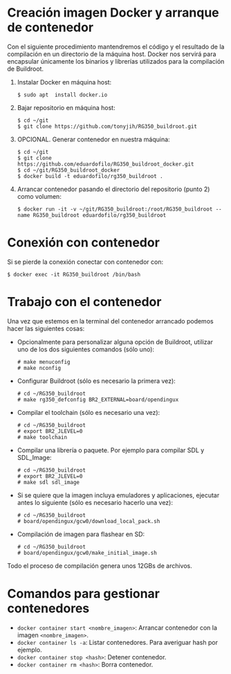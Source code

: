 # Creación imagen Docker y arranque de contenedor

Con el siguiente procedimiento mantendremos el código y el resultado de la compilación en un directorio de la máquina host. Docker nos servirá para encapsular únicamente los binarios y librerías utilizados para la compilación de Buildroot.

1. Instalar Docker en máquina host:

    ```
    $ sudo apt  install docker.io
    ```

2. Bajar repositorio en máquina host:

    ```
    $ cd ~/git
    $ git clone https://github.com/tonyjih/RG350_buildroot.git
    ```

3. OPCIONAL. Generar contenedor en nuestra máquina:

    ```
    $ cd ~/git
    $ git clone https://github.com/eduardofilo/RG350_buildroot_docker.git
    $ cd ~/git/RG350_buildroot_docker
    $ docker build -t eduardofilo/rg350_buildroot .
    ```

4. Arrancar contenedor pasando el directorio del repositorio (punto 2) como volumen:

    ```
    $ docker run -it -v ~/git/RG350_buildroot:/root/RG350_buildroot --name RG350_buildroot eduardofilo/rg350_buildroot
    ```

# Conexión con contenedor

Si se pierde la conexión conectar con contenedor con:

```
$ docker exec -it RG350_buildroot /bin/bash
```

# Trabajo con el contenedor

Una vez que estemos en la terminal del contenedor arrancado podemos hacer las siguientes cosas:

* Opcionalmente para personalizar alguna opción de Buildroot, utilizar uno de los dos siguientes comandos (sólo uno):

    ```
    # make menuconfig
    # make nconfig
    ```

* Configurar Buildroot (sólo es necesario la primera vez):

    ```
    # cd ~/RG350_buildroot
    # make rg350_defconfig BR2_EXTERNAL=board/opendingux
    ```

* Compilar el toolchain (sólo es necesario una vez):

    ```
    # cd ~/RG350_buildroot
    # export BR2_JLEVEL=0
    # make toolchain
    ```

* Compilar una librería o paquete. Por ejemplo para compilar SDL y SDL_Image:

    ```
    # cd ~/RG350_buildroot
    # export BR2_JLEVEL=0
    # make sdl sdl_image
    ```


* Si se quiere que la imagen incluya emuladores y aplicaciones, ejecutar antes lo siguiente (sólo es necesario hacerlo una vez):

    ```
    # cd ~/RG350_buildroot
    # board/opendingux/gcw0/download_local_pack.sh
    ```

* Compilación de imagen para flashear en SD:

    ```
    # cd ~/RG350_buildroot
    # board/opendingux/gcw0/make_initial_image.sh
    ```

Todo el proceso de compilación genera unos 12GBs de archivos.

# Comandos para gestionar contenedores

* `docker container start <nombre_imagen>`: Arrancar contenedor con la imagen `<nombre_imagen>`.
* `docker container ls -a`: Listar contenedores. Para averiguar hash por ejemplo.
* `docker container stop <hash>`: Detener contenedor.
* `docker container rm <hash>`: Borra contenedor.
